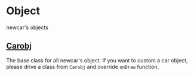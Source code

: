 # Object

newcar's objects

## [Carobj](./carobj)

The base class for all newcar's object.
If you want to custom a car object, please drive a class from `Carobj` and override `onDraw` function.
